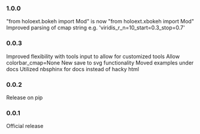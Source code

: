 ### 1.0.0
"from holoext.bokeh import Mod" is now "from holoext.xbokeh import Mod"
Improved parsing of cmap string e.g. 'viridis_r_n=10_start=0.3_stop=0.7'

### 0.0.3
Improved flexibility with tools input to allow for customized tools
Allow colorbar_cmap=None
New save to svg functionality
Moved examples under docs
Utilized nbsphinx for docs instead of hacky html

### 0.0.2
Release on pip

### 0.0.1
Official release